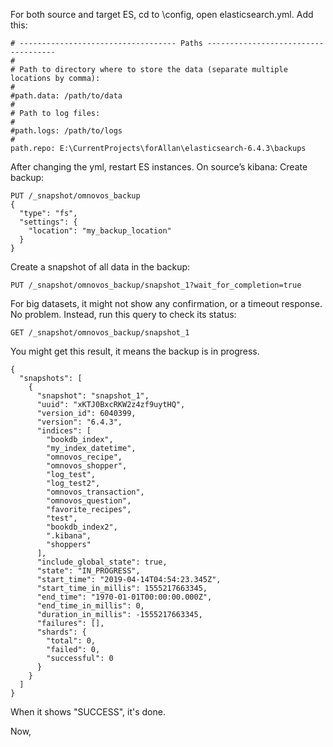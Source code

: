 For both source and target ES, cd to \config\, open elasticsearch.yml. Add this:
```
# ----------------------------------- Paths ------------------------------------
#
# Path to directory where to store the data (separate multiple locations by comma):
#
#path.data: /path/to/data
#
# Path to log files:
#
#path.logs: /path/to/logs
#
path.repo: E:\CurrentProjects\forAllan\elasticsearch-6.4.3\backups
```

After changing the yml, restart ES instances.
On source’s kibana:
Create backup:
```
PUT /_snapshot/omnovos_backup
{
  "type": "fs",
  "settings": {
    "location": "my_backup_location"
  }
}
```

Create a snapshot of all data in the backup:
```
PUT /_snapshot/omnovos_backup/snapshot_1?wait_for_completion=true
```

For big datasets, it might not show any confirmation, or a timeout response. No problem. Instead, run this query to check its status:
```
GET /_snapshot/omnovos_backup/snapshot_1
```

You might get this result, it means the backup is in progress. 

```
{
  "snapshots": [
    {
      "snapshot": "snapshot_1",
      "uuid": "xKTJ0BxcRKW2z4zf9uytHQ",
      "version_id": 6040399,
      "version": "6.4.3",
      "indices": [
        "bookdb_index",
        "my_index_datetime",
        "omnovos_recipe",
        "omnovos_shopper",
        "log_test",
        "log_test2",
        "omnovos_transaction",
        "omnovos_question",
        "favorite_recipes",
        "test",
        "bookdb_index2",
        ".kibana",
        "shoppers"
      ],
      "include_global_state": true,
      "state": "IN_PROGRESS",
      "start_time": "2019-04-14T04:54:23.345Z",
      "start_time_in_millis": 1555217663345,
      "end_time": "1970-01-01T00:00:00.000Z",
      "end_time_in_millis": 0,
      "duration_in_millis": -1555217663345,
      "failures": [],
      "shards": {
        "total": 0,
        "failed": 0,
        "successful": 0
      }
    }
  ]
}
```
When it shows "SUCCESS", it's done.

Now, 
